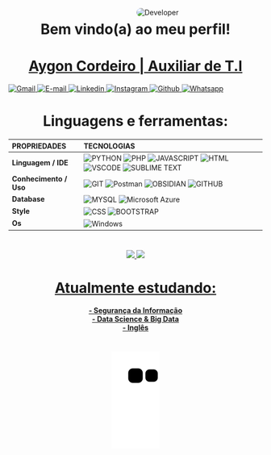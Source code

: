 <img min_width="450px" max-width="250" width="250" align="right" alt="Developer" style="border-radius:100px" src="https://pngimage.net/wp-content/uploads/2018/06/web-developer-png-2.png" alt="web developer png 2"></a>

<h1 align="center">Bem vindo(a) ao meu perfil! </h1>
<p>  
</p>

<a href="https://www.linkedin.com/in/lucastk/" target="_blank">
    <h1 align="center">
       Aygon Cordeiro | Auxiliar de T.I
        </a>
    </h1>
    <div align="left">
        <a href="aygon.cordeiro@gmail.com">
            <img alt="Gmail"src="https://img.shields.io/badge/Gmail-D14836?style=for-the-badge&logo=gmail&logoColor=white">            
        </a>
         <a href="aygon.cordeiro@aluno.unip.com.br">
            <img alt="E-mail"src="https://img.shields.io/badge/Microsoft_Outlook-0078D4?style=for-the-badge&logo=microsoft-outlook&logoColor=white">
        </a>
        <a href="https://www.linkedin.com/in/aygon-cordeiro-7b63a0214/" target="_blank">
            <img alt="Linkedin" src="https://img.shields.io/badge/LinkedIn-0077B5?style=for-the-badge&logo=linkedin&logoColor=white">
        </a>
        <a href="https://www.instagram.com/aygon_matheus/" target="_blank">
            <img alt="Instagram" src="https://img.shields.io/badge/Instagram-E4405F?style=for-the-badge&logo=instagram&logoColor=white">
        </a>
        <a href="https://github.com/AygonCordeiro" target="_blank">
            <img alt="Github" src="https://img.shields.io/badge/GitHub-100000?style=for-the-badge&logo=github&logoColor=white">
        </a>
        <a href="https://api.whatsapp.com/send?phone=5513988492601" target="_blank">
            <img alt="Whatsapp" src="https://img.shields.io/badge/whatsapp-04B404?style=for-the-badge&logo=whatsapp&logoColor=white">
        </a>
</div>



##

<h1 align="center">Linguagens e ferramentas:</h1>
<div style="display: inline_block;" align="center">

|  **PROPRIEDADES** | **TECNOLOGIAS** |
| :---------        |     :---------  |
|**Linguagem / IDE** | <img align="center" alt="PYTHON" height="30" src="https://img.shields.io/badge/python-0d1533?style=for-the-badge&logo=python&logoColor=white"> <img align="center" alt="PHP" height="30" src="https://img.shields.io/badge/PHP-777BB4?style=for-the-badge&logo=php&logoColor=white"> <img align="center" alt="JAVASCRIPT" height="30" src="https://img.shields.io/badge/JavaScript-323330?style=for-the-badge&logo=javascript&logoColor=F7DF1E"> <img align="center" alt="HTML" height="30" src="https://img.shields.io/badge/HTML5-E34F26?style=for-the-badge&logo=html5&logoColor=white"> <img align="center" alt="VSCODE" height="30" src="https://img.shields.io/badge/VSCode-blue?&style=for-the-badge&logo=visual-studio&logoColor=white"> <img align="center" alt="SUBLIME TEXT" height="30" src="https://img.shields.io/badge/sublime_text-%23575757.svg?&style=for-the-badge&logo=sublime-text&logoColor=important"> |
|**Conhecimento / Uso** |  <img align="center" alt="GIT" height="30" src="https://img.shields.io/badge/git-61210B?&style=for-the-badge&logo=git&logoColor=white"> <img align="center" alt="Postman" height="30" src="https://img.shields.io/badge/Postman-FF6C37?style=for-the-badge&logo=Postman&logoColor=white"> <img align="center" alt="OBSIDIAN" height="30" src="https://img.shields.io/badge/obsidian-0d1533?& style=for-the-badge&logo=obsidian&logoColor=white"> <img align="center" alt="GITHUB" height="30" src="https://img.shields.io/badge/GitHub-100000?style=for-the-badge&logo=github&logoColor=white">|
|**Database** |  <img align="center" alt="MYSQL" height="30" src="https://img.shields.io/badge/MySQL-005C84?style=for-the-badge&logo=mysql&logoColor=white"> <img align="center" alt="Microsoft Azure" height="30" src="https://img.shields.io/badge/microsoft%20azure-0089D6?style=for-the-badge&logo=microsoft-azure&logoColor=white">
 | **Style** |  <img align="center" alt="CSS" height="30" src="https://img.shields.io/badge/css-007ACC?style=for-the-badge&logo=css3&logoColor=white"> <img align="center" alt="BOOTSTRAP" height="30" src="https://img.shields.io/badge/Bootstrap-563D7C?style=for-the-badge&logo=bootstrap&logoColor=white"> |
|**Os** | <img align="center" alt="Windows" height="30" src="https://img.shields.io/badge/windows-862d59?style=for-the-badge&logo=windows&logoColor=white">|
</div>


# 

<div align="center">
  <a href="https://github.com/AygonCordeiro">
  <img height="180em" src="https://github-readme-stats.vercel.app/api?username=AygonCordeiro&show_icons=true&theme=dracula&include_all_commits=true&count_private=true"/>
  <img height="180em" src="https://github-readme-stats.vercel.app/api/top-langs/?username=AygonCordeiro&layout=compact&langs_count=7&theme=dracula"/>
</div>                     

#
 <div align="center">
<h1 align="center">Atualmente estudando: </h1>
    <strong>- Segurança da Informação <br>- Data Science & Big Data <br>- Inglês</strong>
</div> 

#

 <div align="center">
    
   ![Snake animation](https://github.com/rafaballerini/rafaballerini/blob/output/github-contribution-grid-snake.svg)

  </div>

</p>
      
  
